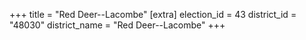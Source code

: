 +++
title = "Red Deer--Lacombe"
[extra]
election_id = 43
district_id = "48030"
district_name = "Red Deer--Lacombe"
+++
